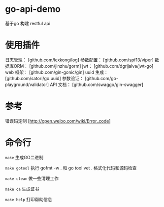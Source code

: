 # go-api-demo
基于go 构建 restful api

# 使用插件
日志管理： 
[github.com/lexkong/log]
参数配置： 
[github.com/spf13/viper]
数据库ORM： 
[github.com/jinzhu/gorm]
jwt：
[github.com/dgrijalva/jwt-go]
web 框架：
[github.com/gin-gonic/gin]
uuid 生成：
[github.com/satori/go.uuid]
参数验证：
[github.com/go-playground/validator]
API 文档：
[github.com/swaggo/gin-swagger]

# 参考
错误码定制
[http://open.weibo.com/wiki/Error_code]

# 命令行
``make`` 生成GO二进制

``make gotool`` 执行 gofmt -w . 和 go tool vet . 格式化代码和源码检查

``make clean`` 做一些清理工作

``make ca`` 生成证书

``make help`` 打印帮助信息